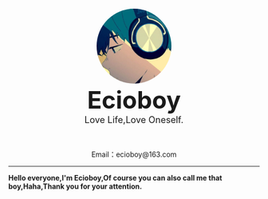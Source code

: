 <!DOCTYPE html>
<body>
<br>
<div align="center">
        <img src="https://github.com/Ecioboy/Ecioboy/blob/main/images/2_400x400.jpeg" style="width: 150px;heigt: 150px;border-radius: 250%">
<br>
                <b><font size="12">Ecioboy</font></b><br>
                <font size="4">Love Life,Love Oneself.</font>
<br>
<br>
<!---
    <img src="https://img.shields.io/badge/html-%233776AB.svg?&style=for-the-badge&logo=html&logoColor=white" height="30" >
    <img src="https://img.shields.io/badge/css-%233776AB.svg?&style=for-the-badge&logo=css&logoColor=white" height="30">
    <img src="https://img.shields.io/badge/javascript-%233776AB.svg?&style=for-the-badge&logo=js&logoColor=white" height="30">
--->
<br>
<p>Email：ecioboy@163.com</p>
</div>
</body>

----

<b><p style="text-algin: center;"> Hello everyone,I'm Ecioboy,Of course you can also call me that boy,Haha,Thank you for your attention. </p></b>


        
